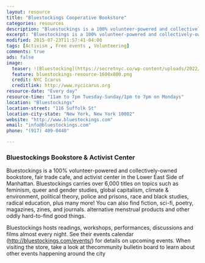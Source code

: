 ```yaml
---
layout: resource
title: "Bluestockings Cooperative Bookstore"
categories: resources
description: "Bluestockings is a 100% volunteer-powered and collectively-owned bookstore, fair trade cafe, and activist center in the Lower East Side of Manhattan."
excerpt: "Bluestockings is a 100% volunteer-powered and collectively-owned bookstore, fair trade cafe, and activist center in the Lower East Side of Manhattan. Bluestockings carries over 6,000 titles on topics such as feminism, queer and gender studies, global capitalism, climate & environment, political theory, police and prisons, race and black studies, radical education, plus many more!"
modified: 2015-07-23T11:57:41-04:00
tags: [Activism , Free events , Volunteering]
comments: true
ads: false
image:
  teaser: ![Bluestocking](https://secretnyc.co/wp-content/uploads/2022/05/New-Project-18-1024x683.png)
  feature: bluestockings-resource-1600x800.png
  credit: NYC Icarus
  creditlink: http://www.nycicarus.org
resource-date: "Every day"
resource-time: "11am to 7pm Tuesday-Sunday/1pm to 7pm on Mondays"
location: "Bluestockings"
location-street: "116 Suffolk St"
location-city-state: "New York, New York 10002"
website: "http://www.bluestockings.com"
email: "info@bluestockings.com"
phone: "(917) 409-0440"

---
```


### Bluestockings Bookstore & Activist Center

Bluestockings is a 100% volunteer-powered and collectively-owned bookstore, fair trade cafe, and activist center in the Lower East Side of Manhattan. Bluestockings carries over 6,000 titles on topics such as feminism, queer and gender studies, global capitalism, climate & environment, political theory, police and prisons, race and black studies, radical education, plus many more! You can also find  fiction, sci-fi, poetry, magazines, zines, and journals. alternative menstrual products and other oddly hard-to-find good things.

Bluestockings hosts readings, workshops, performances, discussions and films almost every night. See their events calendar (http://bluestockings.com/events/) for details on upcoming events. When visiting the store, take a look at thecommunity bulletin board to learn about other events happening around the city
